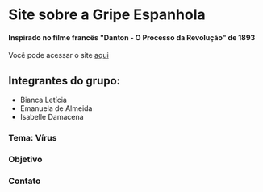 # Site sobre a Gripe Espanhola
#### Inspirado no filme francês "Danton - O Processo da Revolução" de 1893
Você pode acessar o site [aqui]()

## Integrantes do grupo:
  - Bianca Letícia
  - Emanuela de Almeida
  - Isabelle Damacena

### Tema: Vírus

### Objetivo 

### Contato 
